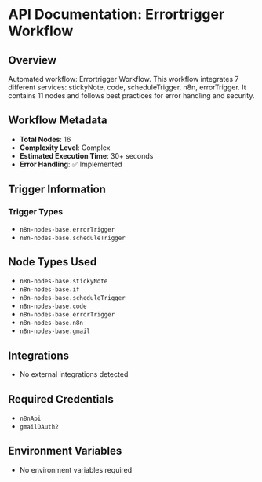 # API Documentation: Errortrigger Workflow

## Overview
Automated workflow: Errortrigger Workflow. This workflow integrates 7 different services: stickyNote, code, scheduleTrigger, n8n, errorTrigger. It contains 11 nodes and follows best practices for error handling and security.

## Workflow Metadata
- **Total Nodes**: 16
- **Complexity Level**: Complex
- **Estimated Execution Time**: 30+ seconds
- **Error Handling**: ✅ Implemented

## Trigger Information
### Trigger Types
- `n8n-nodes-base.errorTrigger`
- `n8n-nodes-base.scheduleTrigger`

## Node Types Used
- `n8n-nodes-base.stickyNote`
- `n8n-nodes-base.if`
- `n8n-nodes-base.scheduleTrigger`
- `n8n-nodes-base.code`
- `n8n-nodes-base.errorTrigger`
- `n8n-nodes-base.n8n`
- `n8n-nodes-base.gmail`

## Integrations
- No external integrations detected

## Required Credentials
- `n8nApi`
- `gmailOAuth2`

## Environment Variables
- No environment variables required
